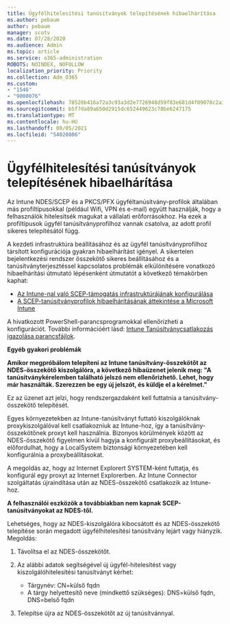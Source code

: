 ```yaml
---
title: Ügyfélhitelesítési tanúsítványok telepítésének hibaelhárítása
ms.author: pebaum
author: pebaum
manager: scotv
ms.date: 07/28/2020
ms.audience: Admin
ms.topic: article
ms.service: o365-administration
ROBOTS: NOINDEX, NOFOLLOW
localization_priority: Priority
ms.collection: Adm_O365
ms.custom:
- "1546"
- "9000076"
ms.openlocfilehash: 78520b416a72a3c93a3d2e7726948d59f83e681d4f09078c2a3cefac7bf1db3d
ms.sourcegitcommit: b5f7da89a650d2915dc652449623c78be6247175
ms.translationtype: MT
ms.contentlocale: hu-HU
ms.lasthandoff: 08/05/2021
ms.locfileid: "54020806"
---
```

# <a name="troubleshooting-client-authentication-certificate-deployment"></a>Ügyfélhitelesítési tanúsítványok telepítésének hibaelhárítása

Az Intune NDES/SCEP és a PKCS/PFX ügyféltanúsítvány-profilok általában más profiltípusokkal (például Wifi, VPN és e-mail) együtt használják, hogy a felhasználók hitelesítsék magukat a vállalati erőforrásokhoz. Ha ezek a profiltípusok ügyfél tanúsítványprofilhoz vannak csatolva, az adott profil sikeres telepítésától függ.

A kezdeti infrastruktúra beállításához és az ügyfél tanúsítványprofilhoz társított konfigurációja gyakran hibaelhárítást igényel. A sikertelen bejelentkezési rendszer összekötő sikeres beállításához és a tanúsítványterjesztéssel kapcsolatos problémák elkülönítésére vonatkozó hibaelhárítási útmutató lépésenként útmutatót a következő témakörben kaphat: 

- [Az Intune-nal való SCEP-támogatás infrastruktúrájának konfigurálása](https://support.microsoft.com/help/4459540/troubleshoot-ndes-configuration-for-use-with-intune)
- [A SCEP-tanúsítványprofilok hibaelhárításának áttekintése a Microsoft Intune](https://support.microsoft.com/help/4457481/troubleshooting-scep-certificate-profile-deployment-in-intune)

A hivatkozott PowerShell-parancsprogramokkal ellenőrizheti a konfigurációt. További információért lásd: [Intune Tanúsítványcsatlakozás igazolása parancsfájlok](https://github.com/microsoftgraph/powershell-intune-samples/tree/master/CertificationAuthority).

  
**Egyéb gyakori problémák**

**Amikor megpróbálom telepíteni az Intune tanúsítvány-összekötőt az NDES-összekötő kiszolgálóra, a következő hibaüzenet jelenik meg: "A tanúsítványkérelemben található jelszó nem ellenőrizhető. Lehet, hogy már használták. Szerezzen be egy új jelszót, és küldje el a kérelmet."**  

Ez az üzenet azt jelzi, hogy rendszergazdaként kell futtatnia a tanúsítvány-összekötő telepítését.

Egyes környezetekben az Intune-tanúsítványt futtató kiszolgálóknak proxykiszolgálóval kell csatlakozniuk az Intune-hoz, így a tanúsítvány-összekötőnek proxyt kell használnia. Bizonyos körülmények között az NDES-összekötő figyelmen kívül hagyja a konfigurált proxybeállításokat, és előfordulhat, hogy a LocalSystem biztonsági környezetében kell konfigurálnia a proxybeállításokat. 
 
A megoldás az, hogy az Internet Explorert SYSTEM-ként futtatja, és konfigurál egy proxyt az Internet Explorerben. Az Intune Connector szolgáltatás újraindítása után az NDES-összekötő csatlakozik az Intune-hoz.

**A felhasználói eszközök a továbbiakban nem kapnak SCEP-tanúsítványokat az NDES-től.**

Lehetséges, hogy az NDES-kiszolgálóra kibocsátott és az NDES-összekötő telepítése során megadott ügyfélhitelesítési tanúsítvány lejárt vagy hiányzik. Megoldás: 
 
1. Távolítsa el az NDES-összekötőt.  
2. Az alábbi adatok segítségével új ügyfél-hitelesítést vagy kiszolgálóhitelesítési tanúsítványt kérhet: 
 
    - Tárgynév: CN=külső fqdn  
    - A tárgy helyettesítő neve (mindkettő szükséges): DNS=külső fqdn, DNS=belső fqdn 
 
3. Telepítse újra az NDES-összekötőt az új tanúsítvánnyal.